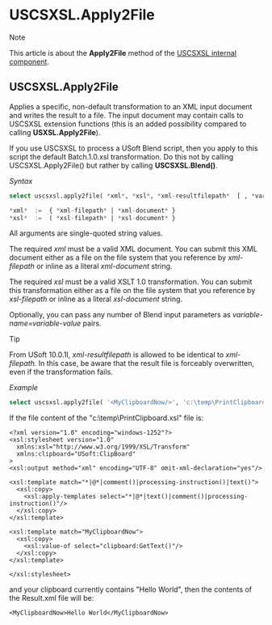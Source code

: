 # USCSXSL.Apply2File



> [!NOTE]
> This article is about the **Apply2File** method of the [USCSXSL internal component](/docs/Extensions/USCSXSL%20internal%20component).

## **USCSXSL.Apply2File**

Applies a specific, non-default transformation to an XML input document and writes the result to a file.
The input document may contain calls to USCSXSL extension functions (this is an added possibility compared to calling **USXSL.Apply2File**).

If you use USCSXSL to process a USoft Blend script, then you apply to this script the default Batch.1.0.xsl transformation. Do this not by calling USCSXSL.Apply2File() but rather by calling **USCSXSL.Blend()**.

*Syntax*

```sql
select uscsxsl.apply2file( *xml*, *xsl*, *xml-resultfilepath*  [ , *variable-name*, *variable-value* ... ] )

*xml*  :=  { *xml-filepath* | *xml-document* }
*xsl*  :=  ( *xsl-filepath* | *xsl-document* }
```

All arguments are single-quoted string values.

The required *xml* must be a valid XML document. You can submit this XML document either as a file on the file system that you reference by *xml-filepath* or inline as a literal *xml-document* string.

The required *xsl* must be a valid XSLT 1.0 transformation. You can submit this transformation either as a file on the file system that you reference by *xsl-filepath* or inline as a literal *xsl-document* string.

Optionally, you can pass any number of Blend input parameters as *variable-name=variable-value* pairs.

> [!TIP]
> From USoft 10.0.1I, *xml-resultfilepath* is allowed to be identical to *xml-filepath.* In this case, be aware that the result file is forceably overwritten, even if the transformation fails.

*Example*

```sql
select uscsxsl.apply2file( '<MyClipboardNow/>', 'c:\temp\PrintClipboard.xsl', 'c:\temp\Result.xml'  )
```

If the file content of the "c:\\temp\\PrintClipboard.xsl" file is:

```language-xml
<?xml version="1.0" encoding="windows-1252"?>
<xsl:stylesheet version="1.0"
  xmlns:xsl="http://www.w3.org/1999/XSL/Transform"
  xmlns:clipboard="USoft:ClipBoard"
>
<xsl:output method="xml" encoding="UTF-8" omit-xml-declaration="yes"/>

<xsl:template match="*|@*|comment()|processing-instruction()|text()">
  <xsl:copy>
    <xsl:apply-templates select="*|@*|text()|comment()|processing-instruction()"/>
  </xsl:copy>
</xsl:template>

<xsl:template match="MyClipboardNow">
  <xsl:copy>
    <xsl:value-of select="clipboard:GetText()"/>
  </xsl:copy>
</xsl:template>

</xsl:stylesheet>
```

and your clipboard currently contains "Hello World", then the contents of the Result.xml file will be:

```language-xml
<MyClipboardNow>Hello World</MyClipboardNow>
```

 